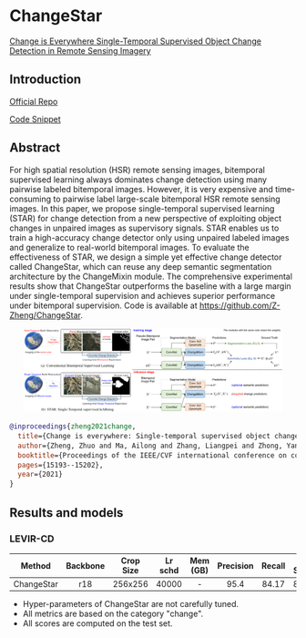 # ChangeStar

[Change is Everywhere Single-Temporal Supervised Object Change Detection in Remote Sensing Imagery](https://arxiv.org/abs/2108.07002)

## Introduction

[Official Repo](https://github.com/Z-Zheng/ChangeStar)

[Code Snippet](https://github.com/likyoo/open-cd/blob/main/opencd/models/decode_heads/changerstar_head.py)

## Abstract
For high spatial resolution (HSR) remote sensing images, bitemporal supervised learning always dominates change detection using many pairwise labeled bitemporal images. However, it is very expensive and time-consuming to pairwise label large-scale bitemporal HSR remote sensing images. In this paper, we propose single-temporal supervised learning (STAR) for change detection from a new perspective of exploiting object changes in unpaired images as supervisory signals. STAR enables us to train a high-accuracy change detector only using unpaired labeled images and generalize to real-world bitemporal images. To evaluate the effectiveness of STAR, we design a simple yet effective change detector called ChangeStar, which can reuse any deep semantic segmentation architecture by the ChangeMixin module. The comprehensive experimental results show that ChangeStar outperforms the baseline with a large margin under single-temporal supervision and achieves superior performance under bitemporal supervision. Code is available at https://github.com/Z-Zheng/ChangeStar.

<!-- [IMAGE] -->

<div align=center>
<img src="https://raw.githubusercontent.com/Z-Zheng/images_repo/master/changestar.png" width="90%"/>
</div>


```bibtex
@inproceedings{zheng2021change,
  title={Change is everywhere: Single-temporal supervised object change detection in remote sensing imagery},
  author={Zheng, Zhuo and Ma, Ailong and Zhang, Liangpei and Zhong, Yanfei},
  booktitle={Proceedings of the IEEE/CVF international conference on computer vision},
  pages={15193--15202},
  year={2021}
}
```

## Results and models

### LEVIR-CD

|   Method   | Backbone | Crop Size | Lr schd | Mem (GB) | Precision | Recall | F1-Score |  IoU  |                            config                            | download |
| :--------: | :------: | :-------: | :-----: | :------: | :-------: | :----: | :------: | :---: | :----------------------------------------------------------: | :------: |
| ChangeStar |   r18    |  256x256  |  40000  |    -     |   95.4    | 84.17  |  89.43   | 80.89 | [config](https://github.com/likyoo/open-cd/blob/main/configs/changestar/changestar_farseg_1x96_512x512_40k_levircd.py) |          |


- Hyper-parameters of ChangeStar are not carefully tuned.
- All metrics are based on the category "change".
- All scores are computed on the test set.

